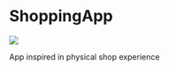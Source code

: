 # ShoppingApp

![](https://github.com/caferlop/ShoppingApp/blob/master/.github/workflows/ShoppingModuleCI/badge.svg)

App inspired in physical shop experience
